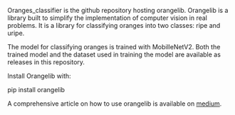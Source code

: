 Oranges_classifier is the github repository hosting orangelib. Orangelib is a library built to simplify the implementation of computer vision in real problems. It is a library for classifying oranges into two classes: ripe and uripe. 

The model for classifying oranges is trained with MobilleNetV2. Both the trained model and the dataset used in training the model are available as releases in this repository.

Install Orangelib with:

pip install orangelib


    
A comprehensive article on how to use orangelib is available on   [medium](https://medium.com/@olafenwaayoola/classifying-oranges-with-orangelib-31fe7984c52?source=---------2------------------).

```from orangelib.model import Orangeclassifier
```

